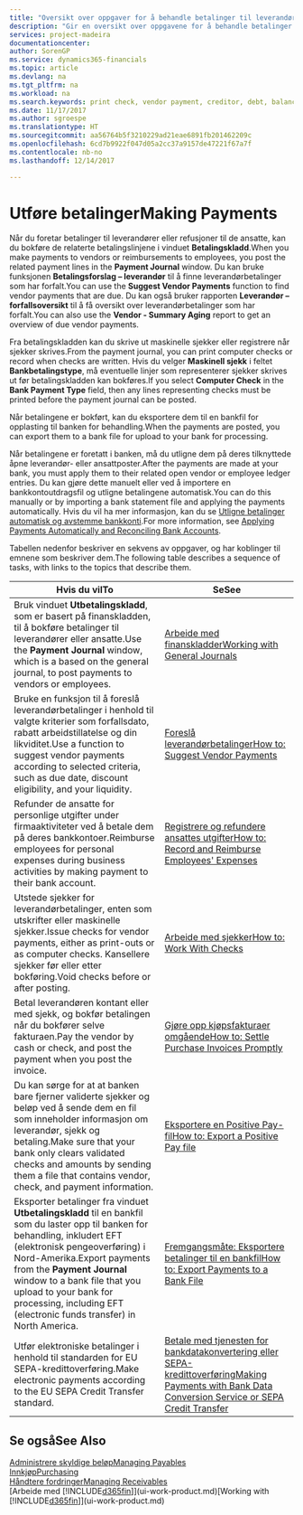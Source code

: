 ```yaml
---
title: "Oversikt over oppgaver for å behandle betalinger til leverandører | Microsoft-dokumentasjon"
description: "Gir en oversikt over oppgavene for å behandle betalinger til leverandører eller kreditorer, inkludert bokføring av betalingslinjene og oversikt over forfalt saldo."
services: project-madeira
documentationcenter: 
author: SorenGP
ms.service: dynamics365-financials
ms.topic: article
ms.devlang: na
ms.tgt_pltfrm: na
ms.workload: na
ms.search.keywords: print check, vendor payment, creditor, debt, balance due, AP
ms.date: 11/17/2017
ms.author: sgroespe
ms.translationtype: HT
ms.sourcegitcommit: aa56764b5f3210229ad21eae6891fb201462209c
ms.openlocfilehash: 6cd7b9922f047d05a2cc37a9157de47221f67a7f
ms.contentlocale: nb-no
ms.lasthandoff: 12/14/2017

---
```

# <a name="making-payments"></a><span data-ttu-id="1b374-103">Utføre betalinger</span><span class="sxs-lookup"><span data-stu-id="1b374-103">Making Payments</span></span>
<span data-ttu-id="1b374-104">Når du foretar betalinger til leverandører eller refusjoner til de ansatte, kan du bokføre de relaterte betalingslinjene i vinduet **Betalingskladd**.</span><span class="sxs-lookup"><span data-stu-id="1b374-104">When you make payments to vendors or reimbursements to employees, you post the related payment lines in the **Payment Journal** window.</span></span> <span data-ttu-id="1b374-105">Du kan bruke funksjonen **Betalingsforslag – leverandør** til å finne leverandørbetalinger som har forfalt.</span><span class="sxs-lookup"><span data-stu-id="1b374-105">You can use the **Suggest Vendor Payments** function to find vendor payments that are due.</span></span> <span data-ttu-id="1b374-106">Du kan også bruker rapporten **Leverandør – forfallsoversikt** til å få oversikt over leverandørbetalinger som har forfalt.</span><span class="sxs-lookup"><span data-stu-id="1b374-106">You can also use the **Vendor - Summary Aging** report to get an overview of due vendor payments.</span></span>

<span data-ttu-id="1b374-107">Fra betalingskladden kan du skrive ut maskinelle sjekker eller registrere når sjekker skrives.</span><span class="sxs-lookup"><span data-stu-id="1b374-107">From the payment journal, you can print computer checks or record when checks are written.</span></span> <span data-ttu-id="1b374-108">Hvis du velger **Maskinell sjekk** i feltet **Bankbetalingstype**, må eventuelle linjer som representerer sjekker skrives ut før betalingskladden kan bokføres.</span><span class="sxs-lookup"><span data-stu-id="1b374-108">If you select **Computer Check** in the **Bank Payment Type** field, then any lines representing checks must be printed before the payment journal can be posted.</span></span>

<span data-ttu-id="1b374-109">Når betalingene er bokført, kan du eksportere dem til en bankfil for opplasting til banken for behandling.</span><span class="sxs-lookup"><span data-stu-id="1b374-109">When the payments are posted, you can export them to a bank file for upload to your bank for processing.</span></span>

<span data-ttu-id="1b374-110">Når betalingene er foretatt i banken, må du utligne dem på deres tilknyttede åpne leverandør- eller ansattposter.</span><span class="sxs-lookup"><span data-stu-id="1b374-110">After the payments are made at your bank, you must apply them to their related open vendor or employee ledger entries.</span></span> <span data-ttu-id="1b374-111">Du kan gjøre dette manuelt eller ved å importere en bankkontoutdragsfil og utligne betalingene automatisk.</span><span class="sxs-lookup"><span data-stu-id="1b374-111">You can do this manually or by importing a bank statement file and applying the payments automatically.</span></span> <span data-ttu-id="1b374-112">Hvis du vil ha mer informasjon, kan du se [Utligne betalinger automatisk og avstemme bankkonti](receivables-apply-payments-auto-reconcile-bank-accounts.md).</span><span class="sxs-lookup"><span data-stu-id="1b374-112">For more information, see [Applying Payments Automatically and Reconciling Bank Accounts](receivables-apply-payments-auto-reconcile-bank-accounts.md).</span></span>

<span data-ttu-id="1b374-113">Tabellen nedenfor beskriver en sekvens av oppgaver, og har koblinger til emnene som beskriver dem.</span><span class="sxs-lookup"><span data-stu-id="1b374-113">The following table describes a sequence of tasks, with links to the topics that describe them.</span></span>

| <span data-ttu-id="1b374-114">Hvis du vil</span><span class="sxs-lookup"><span data-stu-id="1b374-114">To</span></span> | <span data-ttu-id="1b374-115">Se</span><span class="sxs-lookup"><span data-stu-id="1b374-115">See</span></span> |
| --- | --- |
|<span data-ttu-id="1b374-116">Bruk vinduet **Utbetalingskladd**, som er basert på finanskladden, til å bokføre betalinger til leverandører eller ansatte.</span><span class="sxs-lookup"><span data-stu-id="1b374-116">Use the **Payment Journal** window, which is a based on the general journal, to post payments to vendors or employees.</span></span>|[<span data-ttu-id="1b374-117">Arbeide med finanskladder</span><span class="sxs-lookup"><span data-stu-id="1b374-117">Working with General Journals</span></span>](ui-work-general-journals.md)|
| <span data-ttu-id="1b374-118">Bruke en funksjon til å foreslå leverandørbetalinger i henhold til valgte kriterier som forfallsdato, rabatt arbeidstillatelse og din likviditet.</span><span class="sxs-lookup"><span data-stu-id="1b374-118">Use a function to suggest vendor payments according to selected criteria, such as due date, discount eligibility, and your liquidity.</span></span> |[<span data-ttu-id="1b374-119">Foreslå leverandørbetalinger</span><span class="sxs-lookup"><span data-stu-id="1b374-119">How to: Suggest Vendor Payments</span></span>](payables-how-suggest-vendor-payments.md) |
|<span data-ttu-id="1b374-120">Refunder de ansatte for personlige utgifter under firmaaktiviteter ved å betale dem på deres bankkontoer.</span><span class="sxs-lookup"><span data-stu-id="1b374-120">Reimburse employees for personal expenses during business activities by making payment to their bank account.</span></span>|[<span data-ttu-id="1b374-121">Registrere og refundere ansattes utgifter</span><span class="sxs-lookup"><span data-stu-id="1b374-121">How to: Record and Reimburse Employees' Expenses</span></span>](finance-how-record-reimburse-employee-expenses.md)|
| <span data-ttu-id="1b374-122">Utstede sjekker for leverandørbetalinger, enten som utskrifter eller maskinelle sjekker.</span><span class="sxs-lookup"><span data-stu-id="1b374-122">Issue checks for vendor payments, either as print-outs or as computer checks.</span></span> <span data-ttu-id="1b374-123">Kansellere sjekker før eller etter bokføring.</span><span class="sxs-lookup"><span data-stu-id="1b374-123">Void checks before or after posting.</span></span> |[<span data-ttu-id="1b374-124">Arbeide med sjekker</span><span class="sxs-lookup"><span data-stu-id="1b374-124">How to: Work With Checks</span></span>](payables-how-work-checks.md) |
| <span data-ttu-id="1b374-125">Betal leverandøren kontant eller med sjekk, og bokfør betalingen når du bokfører selve fakturaen.</span><span class="sxs-lookup"><span data-stu-id="1b374-125">Pay the vendor by cash or check, and post the payment when you post the invoice.</span></span> |[<span data-ttu-id="1b374-126">Gjøre opp kjøpsfakturaer omgående</span><span class="sxs-lookup"><span data-stu-id="1b374-126">How to: Settle Purchase Invoices Promptly</span></span>](finance-how-to-settle-purchase-invoices-promptly.md) |
| <span data-ttu-id="1b374-127">Du kan sørge for at at banken bare fjerner validerte sjekker og beløp ved å sende dem en fil som inneholder informasjon om leverandør, sjekk og betaling.</span><span class="sxs-lookup"><span data-stu-id="1b374-127">Make sure that your bank only clears validated checks and amounts by sending them a file that contains vendor, check, and payment information.</span></span> |[<span data-ttu-id="1b374-128">Eksportere en Positive Pay-fil</span><span class="sxs-lookup"><span data-stu-id="1b374-128">How to: Export a Positive Pay file</span></span>](finance-how-positive-pay.md) |
|<span data-ttu-id="1b374-129">Eksporter betalinger fra vinduet **Utbetalingskladd** til en bankfil som du laster opp til banken for behandling, inkludert EFT (elektronisk pengeoverføring) i Nord-Amerika.</span><span class="sxs-lookup"><span data-stu-id="1b374-129">Export payments from the **Payment Journal** window to a bank file that you upload to your bank for processing, including EFT (electronic funds transfer) in North America.</span></span> |[<span data-ttu-id="1b374-130">Fremgangsmåte: Eksportere betalinger til en bankfil</span><span class="sxs-lookup"><span data-stu-id="1b374-130">How to: Export Payments to a Bank File</span></span>](payables-how-export-payments-bank-file.md)|
|<span data-ttu-id="1b374-131">Utfør elektroniske betalinger i henhold til standarden for EU SEPA-kredittoverføring.</span><span class="sxs-lookup"><span data-stu-id="1b374-131">Make electronic payments according to the EU SEPA Credit Transfer standard.</span></span>|[<span data-ttu-id="1b374-132">Betale med tjenesten for bankdatakonvertering eller SEPA-kredittoverføring</span><span class="sxs-lookup"><span data-stu-id="1b374-132">Making Payments with Bank Data Conversion Service or SEPA Credit Transfer</span></span>](finance-make-payments-with-bank-data-conversion-service-or-sepa-credit-transfer.md)|    

## <a name="see-also"></a><span data-ttu-id="1b374-133">Se også</span><span class="sxs-lookup"><span data-stu-id="1b374-133">See Also</span></span>
[<span data-ttu-id="1b374-134">Administrere skyldige beløp</span><span class="sxs-lookup"><span data-stu-id="1b374-134">Managing Payables</span></span>](payables-manage-payables.md)  
[<span data-ttu-id="1b374-135">Innkjøp</span><span class="sxs-lookup"><span data-stu-id="1b374-135">Purchasing</span></span>](purchasing-manage-purchasing.md)  
[<span data-ttu-id="1b374-136">Håndtere fordringer</span><span class="sxs-lookup"><span data-stu-id="1b374-136">Managing Receivables</span></span>](receivables-manage-receivables.md)  
<span data-ttu-id="1b374-137">[Arbeide med [!INCLUDE[d365fin](includes/d365fin_md.md)]](ui-work-product.md)</span><span class="sxs-lookup"><span data-stu-id="1b374-137">[Working with [!INCLUDE[d365fin](includes/d365fin_md.md)]](ui-work-product.md)</span></span>  

